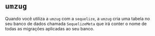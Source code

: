 # <a id="umzug"></a>`umzug`

Quando você utiliza a `umzug` com a `sequelize`, a `umzug` cria uma tabela no seu banco de dados chamada `SequelizeMeta` que irá conter o nome de todas as migrações aplicadas ao seu banco.